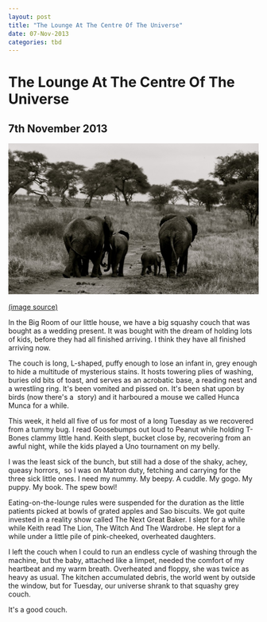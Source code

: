 ```yaml
---
layout: post
title: "The Lounge At The Centre Of The Universe"
date: 07-Nov-2013
categories: tbd
---
```


# The Lounge At The Centre Of The Universe

## 7th November 2013

 

<img class="photo-horiz" src="/images/2013/11/pgalleryelephant-family-in-africa-1024x615.jpg" />

<a href="http://www.blackandwhitearethecolors.com/2012/08/africa-in-black-and-white/">(image source)</a>

In the Big Room of our little house,   we have a big squashy couch that was bought as a wedding present. It was bought with the dream of holding lots of kids,   before they had all finished arriving. I think they have all finished arriving now.

The couch is long,   L-shaped, puffy enough to lose an infant in, grey enough to hide a multitude of mysterious stains. It hosts towering plies of washing, buries old bits of toast, and serves as an acrobatic base, a reading nest and a wrestling ring. It's been vomited and pissed on. It's been shat upon by birds (now there's a  story) and it harboured a mouse we called Hunca Munca for a while.

This week, it held all five of us for most of a long Tuesday as we recovered from a tummy bug. I read Goosebumps out loud to Peanut while holding T-Bones clammy little hand. Keith slept, bucket close by, recovering from an awful night, while the kids played a Uno tournament on my belly.

I was the least sick of the bunch, but still had a dose of the shaky, achey, queasy horrors,  so I was on Matron duty, fetching and carrying for the three sick little ones. I need my nummy. My beepy. A cuddle. My gogo. My puppy. My book. The spew bowl!

Eating-on-the-lounge rules were suspended for the duration as the little patients picked at bowls of grated apples and Sao biscuits. We got quite invested in a reality show called The Next Great Baker. I slept for a while while Keith read The Lion, The Witch And The Wardrobe. He slept for a while under a little pile of pink-cheeked, overheated daughters.

I left the couch when I could to run an endless cycle of washing through the machine, but the baby, attached like a limpet, needed the comfort of my heartbeat and my warm breath. Overheated and floppy, she was twice as heavy as usual. The kitchen accumulated debris, the world went by outside the window, but for Tuesday, our universe shrank to that squashy grey couch.

It's a good couch.
